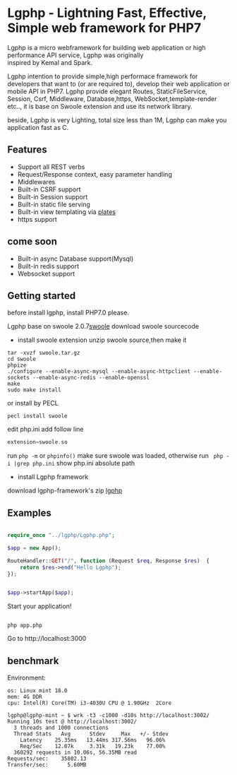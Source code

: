 Lgphp - Lightning Fast, Effective, Simple web framework for PHP7
======================================================================
Lgphp is a micro webframework for building web application or high performance API service,  Lgphp was originally  
inspired by Kemal and Spark.
 
Lgphp intention to provide simple,high performace framework for developers that want to (or are required to),
 develop their web application or mobile API in PHP7. Lgphp provide elegant Routes, StaticFileService, Session,
 Csrf, Middleware, Database,https, WebSocket,template-render etc.., it is base on Swoole extension and use its network library.
 
beside, Lgphp is very Lighting, total size less than 1M, Lgphp can make you application fast as C. 


## Features
- Support all REST verbs
- Request/Response context, easy parameter handling
- Middlewares
- Built-in CSRF support
- Built-in Session support
- Built-in static file serving
- Built-in view templating via [plates](https://github.com/thephpleague/plates)
- https support

## come soon

- Built-in async Database support(Mysql)
- Built-in redis support
- Websocket support


## Getting started

before install lgphp, install PHP7.0 please.

Lgphp base on swoole 2.0.7[swoole](https://github.com/swoole/swoole-src/releases/tag/v2.0.7) 
download swoole sourcecode

- install swoole extension 
unzip swoole source,then make it
```
tar -xvzf swoole.tar.gz
cd swoole
phpize
./configure --enable-async-mysql --enable-async-httpclient --enable-sockets --enable-async-redis --enable-openssl
make
sudo make install
```
or  install by PECL
```
pecl install swoole

```
edit php.ini add follow line

```php
extension=swoole.so
```

run ```php -m``` or ```phpinfo()``` make sure swoole was loaded, otherwise run ```
php -i |grep php.ini```  show php.ini absolute path

- install Lgphp framework

download lgphp-framework's zip [lgphp](https://github.com/lgphp/lgphp-webframework/releases/tag/0.0.1)



## Examples

```php

require_once "../lgphp/Lgphp.php";

$app = new App();

RouteHandler::GET("/", function (Request $req, Response $res)  {
    return $res->end("Hello Lgphp");
});


$app->startApp($app);

```

Start your application!

```

php app.php

```

Go to http://localhost:3000

## benchmark


Environment:
```
os: Linux mint 18.0
mem: 4G DDR
cpu: Intel(R) Core(TM) i3-4030U CPU @ 1.90GHz  2Core

```

```
lgphp@lgphp-mint ~ $ wrk -t3 -c1000 -d10s http://localhost:3002/
Running 10s test @ http://localhost:3002/
  3 threads and 1000 connections
  Thread Stats   Avg      Stdev     Max   +/- Stdev
    Latency    25.35ms   13.44ms 317.56ms   96.06%
    Req/Sec    12.07k     3.31k   19.23k    77.00%
  360292 requests in 10.06s, 56.35MB read
Requests/sec:    35802.13
Transfer/sec:      5.60MB

```
